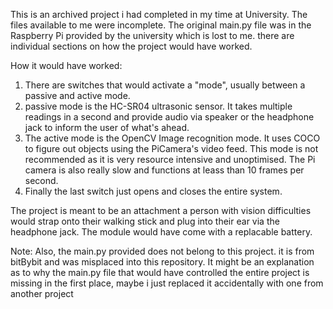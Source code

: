 This is an archived project i had completed in my time at University.
The files available to me were incomplete. The original main.py file was in the Raspberry Pi provided by the university which is lost to me.
there are individual sections on how the project would have worked.

How it would have worked:
1. There are switches that would activate a "mode", usually between a passive and active mode.
2. passive mode is the HC-SR04 ultrasonic sensor. It takes multiple readings in a second and provide audio via speaker or the headphone jack to inform the user of what's ahead.
3. The active mode is the OpenCV Image recognition mode. It uses COCO to figure out objects using the PiCamera's video feed. This mode is not recommended as it is very resource intensive and unoptimised. The Pi camera is also really slow and functions at leass than 10 frames per second.
4. Finally the last switch just opens and closes the entire system.

The project is meant to be an attachment a person with vision difficulties would strap onto their walking stick and plug into their ear via the headphone jack. The module would have come with a replacable battery.

Note: Also, the main.py provided does not belong to this project. it is from bitBybit and was misplaced into this repository. It might be an explanation as to why the main.py file that would have controlled the entire project is missing in the first place,
maybe i just replaced it accidentally with one from another project
